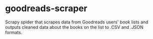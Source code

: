 # goodreads-scraper
Scrapy spider that scrapes data from Goodreads users' book lists and outputs cleaned data about the books on the list to .CSV and .JSON formats.
